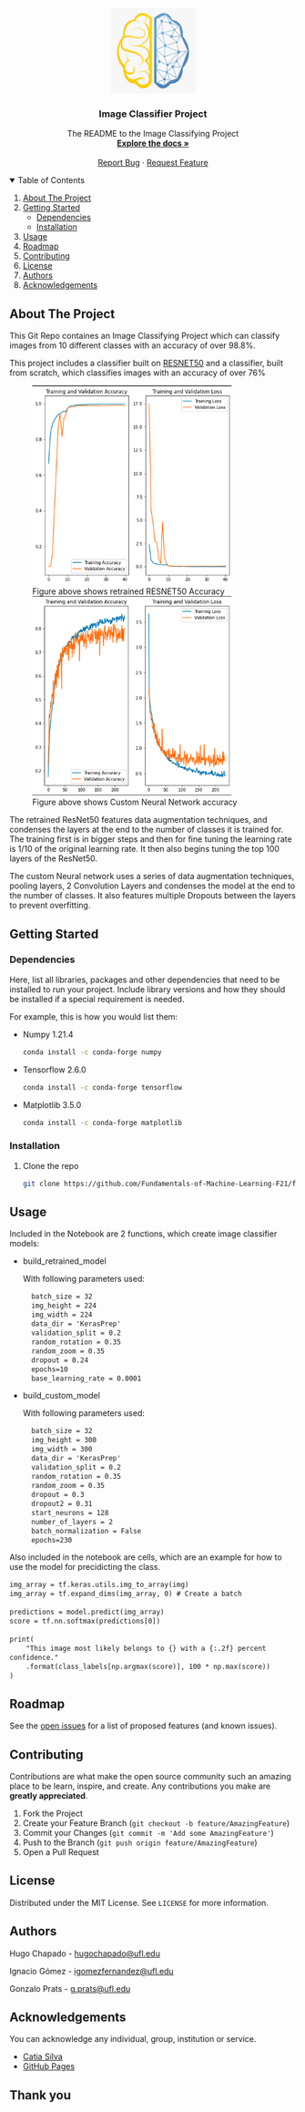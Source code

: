 <!-- PROJECT LOGO -->
<br />
<p align="center">
  <a href="https://github.com/Fundamentals-of-Machine-Learning-F21/final-project---code-report-uf-europe">
    <img src="images/uf_europe_logo.png" alt="Logo" width="150" height="150">
  </a>

  <h3 align="center">Image Classifier Project</h3>

  <p align="center">
    The README to the Image Classifying Project
    <br />
    <a href="https://github.com/Fundamentals-of-Machine-Learning-F21/final-project---code-report-uf-europe/Report UF Europe.doc"><strong>Explore the docs »</strong></a>
    <br />
    <br />
    <a href="https://github.com/Fundamentals-of-Machine-Learning-F21/final-project---code-report-uf-europe/issues">Report Bug</a>
    ·
    <a href="https://github.com/Fundamentals-of-Machine-Learning-F21/final-project---code-report-uf-europe/issues">Request Feature</a>
  </p>
</p>



<!-- TABLE OF CONTENTS -->
<details open="open">
  <summary>Table of Contents</summary>
  <ol>
    <li>
      <a href="#about-the-project">About The Project</a>
    </li>
    <li>
      <a href="#getting-started">Getting Started</a>
      <ul>
        <li><a href="#dependencies">Dependencies</a></li>
        <li><a href="#installation">Installation</a></li>
      </ul>
    </li>
    <li><a href="#usage">Usage</a></li>
    <li><a href="#roadmap">Roadmap</a></li>
    <li><a href="#contributing">Contributing</a></li>
    <li><a href="#license">License</a></li>
    <li><a href="#authors">Authors</a></li>
    <li><a href="#acknowledgements">Acknowledgements</a></li>
  </ol>
</details>



<!-- ABOUT THE PROJECT -->
## About The Project

This Git Repo containes an Image Classifying Project which can classify images from 10 different classes with an accuracy of over 98.8%.

This project includes a classifier built on [RESNET50](https://arxiv.org/pdf/1512.03385v1.pdf) and a classifier, built from scratch, which classifies images with an accuracy of over 76%<br>
<figure>
    <img src="images/retrainedResnet50.png" alt="ResNet50" width="350" height="350">
    <figcaption>Figure above shows retrained RESNET50 Accuracy</figcaption>
  <img src="images/CustomNN.png" alt="Logo" width="350" height="350">
  <figcaption>Figure above shows Custom Neural Network accuracy</figcaption>
</figure>

The retrained ResNet50 features data augmentation techniques, and condenses the layers at the end to the number of classes it is trained for. The training first is in bigger steps and then for fine tuning the learning rate is 1/10 of the original learning rate. It then also begins tuning the top 100 layers of the ResNet50.

The custom Neural network uses a series of data augmentation techniques, pooling layers, 2 Convolution Layers and condenses the model at the end to the number of classes. It also features multiple Dropouts between the layers to prevent overfitting.


<!-- GETTING STARTED -->
## Getting Started

### Dependencies

Here, list all libraries, packages and other dependencies that need to be installed to run your project. Include library versions and how they should be installed if a special requirement is needed.

For example, this is how you would list them:
* Numpy 1.21.4
  ```sh
  conda install -c conda-forge numpy
  ```
* Tensorflow 2.6.0
  ```sh
  conda install -c conda-forge tensorflow
  ```
* Matplotlib 3.5.0
  ```sh
  conda install -c conda-forge matplotlib
  ```

### Installation

1. Clone the repo
   ```sh
   git clone https://github.com/Fundamentals-of-Machine-Learning-F21/final-project---code-report-uf-europe
   ```

<!-- USAGE EXAMPLES -->
## Usage

Included in the Notebook are 2 functions, which create image classifier models: 
- build_retrained_model

  With following parameters used:
  ```
    batch_size = 32
    img_height = 224
    img_width = 224
    data_dir = 'KerasPrep'
    validation_split = 0.2
    random_rotation = 0.35
    random_zoom = 0.35
    dropout = 0.24
    epochs=10
    base_learning_rate = 0.0001
  ```
- build_custom_model

  With following parameters used:
  ```
    batch_size = 32
    img_height = 300
    img_width = 300
    data_dir = 'KerasPrep'
    validation_split = 0.2
    random_rotation = 0.35
    random_zoom = 0.35
    dropout = 0.3
    dropout2 = 0.31
    start_neurons = 128
    number_of_layers = 2
    batch_normalization = False
    epochs=230
  ```

Also included in the notebook are cells, which are an example for how to use the model for precidicting the class.

```
img_array = tf.keras.utils.img_to_array(img)
img_array = tf.expand_dims(img_array, 0) # Create a batch

predictions = model.predict(img_array)
score = tf.nn.softmax(predictions[0])

print(
    "This image most likely belongs to {} with a {:.2f} percent confidence."
    .format(class_labels[np.argmax(score)], 100 * np.max(score))
)
```



<!-- ROADMAP -->
## Roadmap

See the [open issues](https://github.com/Fundamentals-of-Machine-Learning-F21/final-project---code-report-uf-europe/issues) for a list of proposed features (and known issues).

<!-- CONTRIBUTING -->
## Contributing

Contributions are what make the open source community such an amazing place to be learn, inspire, and create. Any contributions you make are **greatly appreciated**.

1. Fork the Project
2. Create your Feature Branch (`git checkout -b feature/AmazingFeature`)
3. Commit your Changes (`git commit -m 'Add some AmazingFeature'`)
4. Push to the Branch (`git push origin feature/AmazingFeature`)
5. Open a Pull Request


<!-- LICENSE -->
## License

Distributed under the MIT License. See `LICENSE` for more information.


<!-- Authors -->
## Authors

Hugo Chapado - hugochapado@ufl.edu
 
Ignacio Gómez - igomezfernandez@ufl.edu

Gonzalo Prats - g.prats@ufl.edu

<!-- ACKNOWLEDGEMENTS -->
## Acknowledgements

You can acknowledge any individual, group, institution or service.
* [Catia Silva](https://faculty.eng.ufl.edu/catia-silva/)
* [GitHub Pages](https://pages.github.com)

## Thank you
